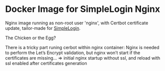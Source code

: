 # Docker Image for SimpleLogin Nginx

Nginx image running as non-root user 'nginx', with Certbot certificate update, tailor-made for [SimpleLogin](https://simplelogin.io/).

The Chicken or the Egg?

There is a tricky part runing cerbot within nginx container:
Nginx is needed to perform the Let’s Encrypt validation, but nginx won’t start if the certificates are missing... => initial nginx startup without ssl, and reload with ssl enabled after certificates generation 
